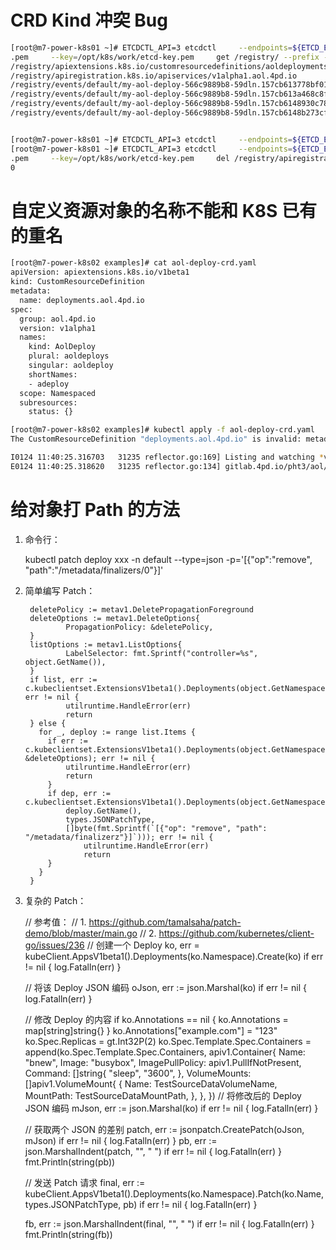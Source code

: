 # CRD Kind 冲突 Bug

``` bash
[root@m7-power-k8s01 ~]# ETCDCTL_API=3 etcdctl     --endpoints=${ETCD_ENDPOINTS}     --cacert=/opt/k8s/work/ca.pem     --cert=/opt/k8s/work/etcd
.pem     --key=/opt/k8s/work/etcd-key.pem     get /registry/ --prefix --keys-only|grep aol
/registry/apiextensions.k8s.io/customresourcedefinitions/aoldeployments.aol.4pd.io
/registry/apiregistration.k8s.io/apiservices/v1alpha1.aol.4pd.io
/registry/events/default/my-aol-deploy-566c9889b8-59dln.157cb613778bf01d
/registry/events/default/my-aol-deploy-566c9889b8-59dln.157cb613a468c8f0
/registry/events/default/my-aol-deploy-566c9889b8-59dln.157cb6148930c78a
/registry/events/default/my-aol-deploy-566c9889b8-59dln.157cb6148b273cf9


[root@m7-power-k8s01 ~]# ETCDCTL_API=3 etcdctl     --endpoints=${ETCD_ENDPOINTS}     --cacert=/opt/k8s/work/ca.pem     --cert=/opt/k8s/work/etcd.pem     --key=/opt/k8s/work/etcd-key.pem     del /registry/apiextensions.k8s.io/customresourcedefinitions/aoldeployments.aol.4pd.io
[root@m7-power-k8s01 ~]# ETCDCTL_API=3 etcdctl     --endpoints=${ETCD_ENDPOINTS}     --cacert=/opt/k8s/work/ca.pem     --cert=/opt/k8s/work/etcd
.pem     --key=/opt/k8s/work/etcd-key.pem     del /registry/apiregistration.k8s.io/apiservices/v1alpha1.aol.4pd.io
0
```

# 自定义资源对象的名称不能和 K8S 已有的重名

``` bash
[root@m7-power-k8s02 examples]# cat aol-deploy-crd.yaml
apiVersion: apiextensions.k8s.io/v1beta1
kind: CustomResourceDefinition
metadata:
  name: deployments.aol.4pd.io
spec:
  group: aol.4pd.io
  version: v1alpha1
  names:
    kind: AolDeploy
    plural: aoldeploys
    singular: aoldeploy
    shortNames:
    - adeploy
  scope: Namespaced
  subresources:
    status: {}

[root@m7-power-k8s02 examples]# kubectl apply -f aol-deploy-crd.yaml
The CustomResourceDefinition "deployments.aol.4pd.io" is invalid: metadata.name: Invalid value: "deployments.aol.4pd.io": must be spec.names.plural+"."+spec.group

I0124 11:40:25.316703   31235 reflector.go:169] Listing and watching *v1alpha1.Deployment from gitlab.4pd.io/pht3/aol/pkg/client/informers/externalversions/factory.go:117
E0124 11:40:25.318620   31235 reflector.go:134] gitlab.4pd.io/pht3/aol/pkg/client/informers/externalversions/factory.go:117: Failed to list *v1alpha1.Deployment: the server could not find the requested resource (get deployments.aol.4pd.io)
```

# 给对象打 Path 的方法

1. 命令行：

    kubectl patch deploy xxx -n default --type=json -p='[{"op":"remove", "path":"/metadata/finalizers/0"}]'

2. 简单编写 Patch：

        deletePolicy := metav1.DeletePropagationForeground
        deleteOptions := metav1.DeleteOptions{
                PropagationPolicy: &deletePolicy,
        }
        listOptions := metav1.ListOptions{
                LabelSelector: fmt.Sprintf("controller=%s", object.GetName()),
        }
        if list, err := c.kubeclientset.ExtensionsV1beta1().Deployments(object.GetNamespace()).List(listOptions); err != nil {
                utilruntime.HandleError(err)
                return
        } else {
          for _, deploy := range list.Items {
            if err := c.kubeclientset.ExtensionsV1beta1().Deployments(object.GetNamespace()).Delete(deploy.GetName(), &deleteOptions); err != nil {
                utilruntime.HandleError(err)
                return
            }
            if dep, err := c.kubeclientset.ExtensionsV1beta1().Deployments(object.GetNamespace()).Patch(
                deploy.GetName(), 
                types.JSONPatchType, 
                []byte(fmt.Sprintf(`[{"op": "remove", "path": "/metadata/finalizerz"}]`))); err != nil {
                    utilruntime.HandleError(err)
                    return
            }
          }
        }


3. 复杂的 Patch：

    // 参考值：
    // 1. https://github.com/tamalsaha/patch-demo/blob/master/main.go
    // 2. https://github.com/kubernetes/client-go/issues/236
    // 创建一个 Deploy
	ko, err = kubeClient.AppsV1beta1().Deployments(ko.Namespace).Create(ko)
	if err != nil {
		log.Fatalln(err)
	}

    // 将该 Deploy JSON 编码
	oJson, err := json.Marshal(ko)
	if err != nil {
		log.Fatalln(err)
	}

    // 修改 Deploy 的内容
	if ko.Annotations == nil {
		ko.Annotations = map[string]string{}
	}
	ko.Annotations["example.com"] = "123"
	ko.Spec.Replicas = gt.Int32P(2)
	ko.Spec.Template.Spec.Containers = append(ko.Spec.Template.Spec.Containers, apiv1.Container{
		Name:            "bnew",
		Image:           "busybox",
		ImagePullPolicy: apiv1.PullIfNotPresent,
		Command: []string{
			"sleep",
			"3600",
		},
		VolumeMounts: []apiv1.VolumeMount{
			{
				Name:      TestSourceDataVolumeName,
				MountPath: TestSourceDataMountPath,
			},
		},
	})
    // 将修改后的 Deploy JSON 编码
	mJson, err := json.Marshal(ko)
	if err != nil {
		log.Fatalln(err)
	}

    // 获取两个 JSON 的差别
	patch, err := jsonpatch.CreatePatch(oJson, mJson)
	if err != nil {
		log.Fatalln(err)
	}
	pb, err := json.MarshalIndent(patch, "", "  ")
	if err != nil {
		log.Fatalln(err)
	}
	fmt.Println(string(pb))

    // 发送 Patch 请求
	final, err := kubeClient.AppsV1beta1().Deployments(ko.Namespace).Patch(ko.Name, types.JSONPatchType, pb)
	if err != nil {
		log.Fatalln(err)
	}

	fb, err := json.MarshalIndent(final, "", "  ")
	if err != nil {
		log.Fatalln(err)
	}
	fmt.Println(string(fb))
